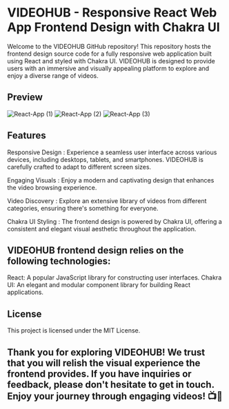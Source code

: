# VIDEOHUB - Responsive React Web App Frontend Design with Chakra UI
Welcome to the VIDEOHUB GitHub repository! This repository hosts the frontend design source code for a fully responsive web application built using React and styled with Chakra UI. VIDEOHUB is designed to provide users with an immersive and visually appealing platform to explore and enjoy a diverse range of videos.
## Preview
![React-App (1)](https://github.com/karan79k/VideoHub-UI/assets/123332277/eca8a1e2-e17d-4346-acfb-d9fcdea4361d)
![React-App (2)](https://github.com/karan79k/VideoHub-UI/assets/123332277/e368593b-f98a-4c75-b9d2-37e55bf91ecb)
![React-App (3)](https://github.com/karan79k/VideoHub-UI/assets/123332277/39e2ebfd-7f82-4247-9ee4-ea071e832744)

## Features
Responsive Design : Experience a seamless user interface across various devices, including desktops, tablets, and smartphones. VIDEOHUB is carefully crafted to adapt to different screen sizes.

Engaging Visuals : Enjoy a modern and captivating design that enhances the video browsing experience.

Video Discovery : Explore an extensive library of videos from different categories, ensuring there's something for everyone.

Chakra UI Styling : The frontend design is powered by Chakra UI, offering a consistent and elegant visual aesthetic throughout the application.

## VIDEOHUB frontend design relies on the following technologies:

React: A popular JavaScript library for constructing user interfaces.
Chakra UI: An elegant and modular component library for building React applications.

## License
This project is licensed under the MIT License.

## Thank you for exploring  VIDEOHUB! We trust that you will relish the visual experience the frontend provides. If you have inquiries or feedback, please don't hesitate to get in touch. Enjoy your journey through engaging videos! 📺🌟





